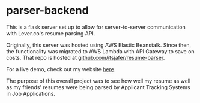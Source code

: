 # parser-backend

This is a flask server set up to allow for server-to-server communication with Lever.co's resume parsing API.

Originally, this server was hosted using AWS Elastic Beanstalk. Since then, the functionality was migrated to AWS Lambda with API Gateway to save on costs. That repo is hosted at [github.com/itsjafer/resume-parser](http://github.com/itsjafer/resume-parser).

For a live demo, check out my website [here](https://itsjafer.com/#/parser).

The purpose of this overall project was to see how well my resume as well as my friends' resumes were being parsed by Applicant Tracking Systems in Job Applications.
